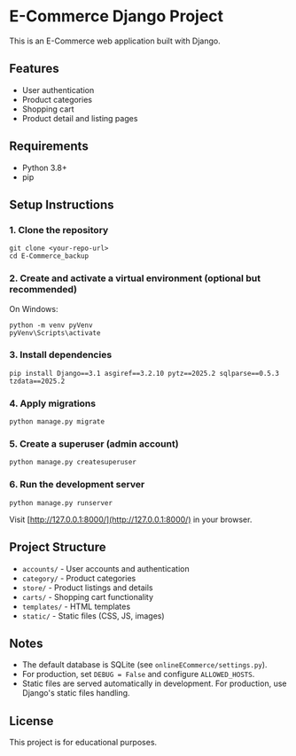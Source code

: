 # E-Commerce Django Project

This is an E-Commerce web application built with Django.

## Features
- User authentication
- Product categories
- Shopping cart
- Product detail and listing pages

## Requirements
- Python 3.8+
- pip

## Setup Instructions

### 1. Clone the repository
```
git clone <your-repo-url>
cd E-Commerce_backup
```

### 2. Create and activate a virtual environment (optional but recommended)
On Windows:
```
python -m venv pyVenv
pyVenv\Scripts\activate
```

### 3. Install dependencies
```
pip install Django==3.1 asgiref==3.2.10 pytz==2025.2 sqlparse==0.5.3 tzdata==2025.2
```

### 4. Apply migrations
```
python manage.py migrate
```

### 5. Create a superuser (admin account)
```
python manage.py createsuperuser
```

### 6. Run the development server
```
python manage.py runserver
```

Visit [http://127.0.0.1:8000/](http://127.0.0.1:8000/) in your browser.

## Project Structure
- `accounts/` - User accounts and authentication
- `category/` - Product categories
- `store/` - Product listings and details
- `carts/` - Shopping cart functionality
- `templates/` - HTML templates
- `static/` - Static files (CSS, JS, images)

## Notes
- The default database is SQLite (see `onlineECommerce/settings.py`).
- For production, set `DEBUG = False` and configure `ALLOWED_HOSTS`.
- Static files are served automatically in development. For production, use Django's static files handling.

## License
This project is for educational purposes. 